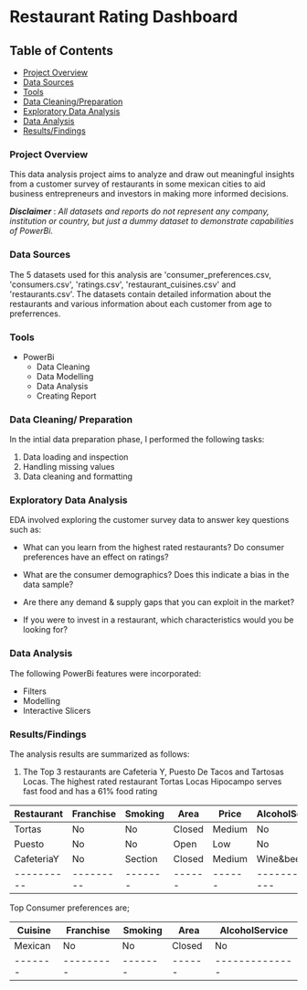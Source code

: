 # Restaurant Rating Dashboard

## Table of Contents

- [Project Overview](#project-overview)
- [Data Sources](#data-sources)
- [Tools](#tools)
- [Data Cleaning/Preparation](#data-cleaning-preparation)
- [Exploratory Data Analysis](#exploratory-data-analysis)
- [Data Analysis](#data-analysis)
- [Results/Findings](#resultsfindings)

### Project Overview

This data analysis project aims to analyze and draw out meaningful insights from a customer survey of restaurants in some mexican cities to aid business entrepreneurs and investors in making more informed decisions.

**_Disclaimer_** : _All datasets and reports do not represent any company, institution or country, but just a dummy dataset to demonstrate capabilities of PowerBi._

### Data Sources

The 5 datasets used for this analysis are 'consumer_preferences.csv, 'consumers.csv', 'ratings.csv', 'restaurant_cuisines.csv' and 'restaurants.csv'. The datasets contain detailed information about the restaurants and various information about each customer from age to preferrences.

### Tools

- PowerBi
  - Data Cleaning
  - Data Modelling
  - Data Analysis
  - Creating Report

### Data Cleaning/ Preparation

In the intial data preparation phase, I performed the following tasks:

1. Data loading and inspection
2. Handling missing values
3. Data cleaning and formatting

### Exploratory Data Analysis

EDA involved exploring the customer survey data to answer key questions such as:

- What can you learn from the highest rated restaurants? Do consumer preferences have an effect on ratings?

- What are the consumer demographics? Does this indicate a bias in the data sample?

- Are there any demand & supply gaps that you can exploit in the market?

- If you were to invest in a restaurant, which characteristics would you be looking for?

### Data Analysis

The following PowerBi features were incorporated:

- Filters
- Modelling
- Interactive Slicers

### Results/Findings

The analysis results are summarized as follows:

1. The Top 3 restaurants are Cafeteria Y, Puesto De Tacos and Tartosas Locas. The highest rated restaurant Tortas Locas Hipocampo serves fast food and has a 61% food rating

| Restaurant | Franchise | Smoking | Area   | Price  | AlcoholService | Cuisine                | Rank |
| ---------- | --------- | ------- | ------ | ------ | -------------- | ---------------------- | ---- |
| Tortas     | No        | No      | Closed | Medium | No             | FastFood               | 1    |
| Puesto     | No        | No      | Open   | Low    | No             | Mexican                | 2    |
| CafeteriaY | No        | Section | Closed | Medium | Wine&beer      | Cafeteria&Contemporary | 3    |
| ---------- | --------- | ------- | ------ | ------ | -------------- | ---------------------- | ---- |

Top Consumer preferences are;

| Cuisine | Franchise | Smoking | Area   | AlcoholService |
| ------- | --------- | ------- | ------ | -------------- |
| Mexican | No        | No      | Closed | No             |
| ------- | --------- | ------- | ------ | -------------- |
